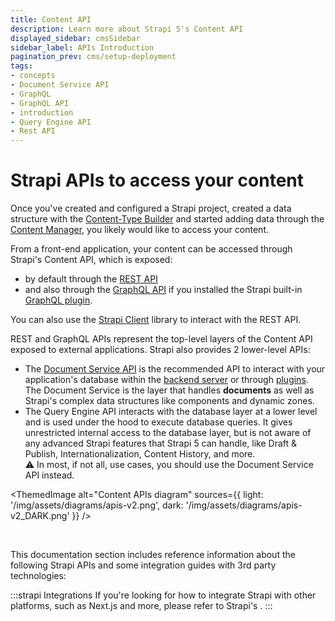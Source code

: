 ```yaml
---
title: Content API
description: Learn more about Strapi 5's Content API
displayed_sidebar: cmsSidebar
sidebar_label: APIs Introduction
pagination_prev: cms/setup-deployment
tags:
- concepts
- Document Service API
- GraphQL
- GraphQL API
- introduction
- Query Engine API
- Rest API
---
```


# Strapi APIs to access your content

Once you've created and configured a Strapi project, created a data structure with the [Content-Type Builder](/cms/features/content-type-builder) and started adding data through the [Content Manager](/cms/features/content-manager), you likely would like to access your content.

From a front-end application, your content can be accessed through Strapi's Content API, which is exposed:
- by default through the [REST API](/cms/api/rest)
- and also through the [GraphQL API](/cms/api/graphql) if you installed the Strapi built-in [GraphQL plugin](/cms/plugins/graphql).

You can also use the [Strapi Client](/cms/api/client) library to interact with the REST API.

REST and GraphQL APIs represent the top-level layers of the Content API exposed to external applications. Strapi also provides 2 lower-level APIs:

- The [Document Service API](/cms/api/document-service) is the recommended API to interact with your application's database within the [backend server](/cms/customization) or through [plugins](/cms/plugins-development/developing-plugins). The Document Service is the layer that handles **documents** <DocumentDefinition /> as well as Strapi's complex data structures like components and dynamic zones.
- The Query Engine API interacts with the database layer at a lower level and is used under the hood to execute database queries. It gives unrestricted internal access to the database layer, but is not aware of any advanced Strapi features that Strapi 5 can handle, like Draft & Publish, Internationalization, Content History, and more.<br/>⚠️ In most, if not all, use cases, you should use the Document Service API instead.

<ThemedImage
alt="Content APIs diagram"
sources={{
  light: '/img/assets/diagrams/apis-v2.png',
  dark: '/img/assets/diagrams/apis-v2_DARK.png'
}}
/>

<br/>

This documentation section includes reference information about the following Strapi APIs and some integration guides with 3rd party technologies:

<CustomDocCardsWrapper>

<CustomDocCard emoji="↕️" title="REST API" description="Query the Content API from a front-end application through REST." link="/cms/api/rest" />

<CustomDocCard emoji="↕️" title="GraphQL API" description="Query the Content API  from a front-end application through GraphQL." link="/cms/api/graphql" />

<CustomDocCard emoji="↕️" title="Strapi Client" description="Interact with the REST API through the Strapi Client library." link="/cms/api/client" />

<CustomDocCard emoji="🔃" title="Document Service API" description="Query your data through the backend server or plugins." link="/cms/api/document-service" />

:::strapi Integrations
If you're looking for how to integrate Strapi with other platforms, such as Next.js and more, please refer to Strapi's <ExternalLink to="https://strapi.io/integrations" text="integrations pages"/>.
:::

</CustomDocCardsWrapper>
